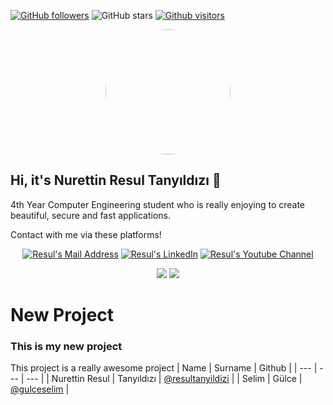 [![GitHub followers](https://img.shields.io/github/followers/resultanyildizi?style=social)](https://github.com/resultanyildizi?tab=followers)
![GitHub stars](https://img.shields.io/github/stars/resultanyildizi?style=social)
[![Github visitors](https://visitor-badge.glitch.me/badge?page_id=resultanyildizi.visitor-badge)](https://GitHub.com/resultanyildizi/StrapDown.js/stargazers/)

<p align=center><img src="https://github.com/resultanyildizi.png" style="border-radius:50%"  width=200 height=200 /></p>

## Hi, it's Nurettin Resul Tanyıldızı 🎉
4th Year Computer Engineering student who is really enjoying to create beautiful, secure and fast applications. 

Contact with me via these platforms! 

<p align="center">
  <a href="mailto:tanyildizi.resul@gmail.com" target="_blank" rel="nofollow"><img alt="Resul's Mail Address" src="https://img.shields.io/badge/Gmail-white?logo=gmail" /></a>
  <a href="https://www.linkedin.com/in/resultanyildizi/" target="_blank" rel="nofollow"><img alt="Resul's LinkedIn" src="https://img.shields.io/badge/LinkedIn-%230072B1?logo=linkedin" /></a>
  <a href="https://www.youtube.com/channel/UCKz9BumCEpWIRP25Hi9nGnw" target="_blank" rel="nofollow"> <img alt="Resul's Youtube Channel" src="https://img.shields.io/badge/Youtube-white?logo=youtube&logoColor=FF0000"/></a>
</p>

<p align="center">
  <img src="https://github-readme-stats.vercel.app/api?username=resultanyildizi&count_private=true&show_icons=true&theme=dracula">
  <img src="https://github-readme-stats.vercel.app/api/top-langs/?username=resultanyildizi&hide=html,python,jupyter notebook&layout=compact&show_icons=true&theme=dracula">
</p>


# New Project
### This is my new project
This project is a really awesome project
| Name | Surname | Github |
| --- | --- | --- |
| Nurettin Resul | Tanyıldızı | [@resultanyildizi](https://github.com/resultanyildizi) |
| Selim | Gülce | [@gulceselim](https://github.com/gulceselim) |
